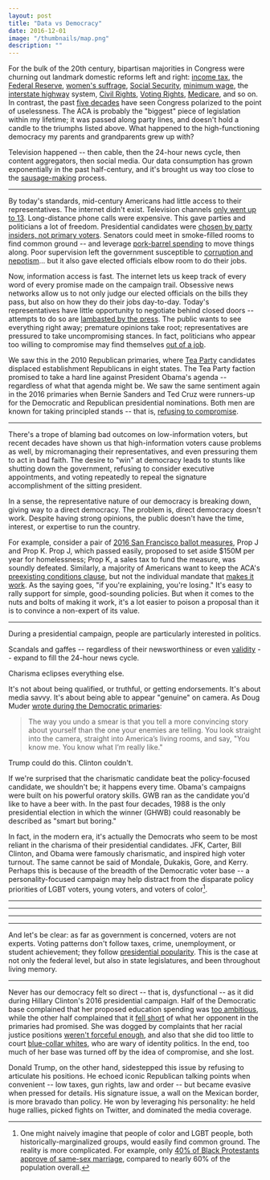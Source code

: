 ```yaml
---
layout: post
title: "Data vs Democracy"
date: 2016-12-01
image: "/thumbnails/map.png"
description: ""
---
```


For the bulk of the 20th century, bipartisan majorities in Congress were churning out landmark domestic reforms left and right: [income tax](https://en.wikipedia.org/wiki/Revenue_Act_of_1913), the [Federal Reserve](https://en.wikipedia.org/wiki/Federal_Reserve_Act), [women's suffrage](https://en.wikipedia.org/wiki/Nineteenth_Amendment_to_the_United_States_Constitution), [Social Security](https://en.wikipedia.org/wiki/Social_Security_Act), [minimum wage](https://en.wikipedia.org/wiki/Fair_Labor_Standards_Act), the [interstate highway](https://en.wikipedia.org/wiki/Federal_Aid_Highway_Act_of_1956) system, [Civil Rights](https://en.wikipedia.org/wiki/Civil_Rights_Act_of_1964), [Voting Rights](https://en.wikipedia.org/wiki/Voting_Rights_Act_of_1965), [Medicare](https://en.wikipedia.org/wiki/Social_Security_Amendments_of_1965), and so on. In contrast, the past [five decades](http://www.pewresearch.org/fact-tank/2014/06/12/polarized-politics-in-congress-began-in-the-1970s-and-has-been-getting-worse-ever-since/) have seen Congress polarized to the point of uselessness. The ACA is probably the "biggest" piece of legislation within my lifetime; it was passed along party lines, and doesn't hold a candle to the triumphs listed above. What happened to the high-functioning democracy my parents and grandparents grew up with?

Television happened -- then cable, then the 24-hour news cycle, then content aggregators, then social media. Our data consumption has grown exponentially in the past half-century, and it's brought us way too close to the [sausage-making](http://www.washingtonpost.com/wp-dyn/content/article/2005/04/16/AR2005041600154.html) process.

---

By today's standards, mid-century Americans had little access to their representatives. The internet didn't exist. Television channels [only went up to 13](https://en.wikipedia.org/wiki/All-Channel_Receiver_Act). Long-distance phone calls were expensive. This gave parties and politicians a lot of freedom. Presidential candidates were [chosen by party insiders, not primary voters](http://www.museum.tv/eotv/presidential.htm). Senators could meet in smoke-filled rooms to find common ground -- and leverage [pork-barrel spending](http://www.cnn.com/2014/05/12/opinion/zelizer-the-case-for-earmarks/) to move things along. Poor supervision left the government susceptible to [corruption and nepotism](https://en.wikipedia.org/wiki/Spoils_system)... but it also gave elected officials elbow room to do their jobs.

Now, information access is fast. The internet lets us keep track of every word of every promise made on the campaign trail. Obsessive news networks allow us to not only judge our elected officials on the bills they pass, but also on how they do their jobs day-to-day. Today's representatives have little opportunity to negotiate behind closed doors -- attempts to do so are [lambasted by the press](https://www.theguardian.com/commentisfree/2016/may/04/ttip-tpp-trade-deals-secrecy-greenpeace-leak). The public wants to see everything right away; premature opinions take root; representatives are pressured to take uncompromising stances. In fact, politicians who appear too willing to compromise may find themselves [out of a job](http://talkingpointsmemo.com/livewire/jerry-brown-tea-party-threatens-primary-challenger).

We saw this in the 2010 Republican primaries, where [Tea Party](https://en.wikipedia.org/wiki/Electoral_history_of_the_Tea_Party_movement) candidates displaced establishment Republicans in eight states. The Tea Party faction promised to take a hard line against President Obama's agenda -- regardless of what that agenda might be. We saw the same sentiment again in the 2016 primaries when Bernie Sanders and Ted Cruz were runners-up for the Democratic and Republican presidential nominations. Both men are known for taking principled stands -- that is, [refusing to compromise](http://time.com/4250238/bernie-sanders-ted-cruz-partisan-senators/).

---

There's a trope of blaming bad outcomes on low-information voters, but recent decades have shown us that high-information voters cause problems as well, by micromanaging their representatives, and even pressuring them to act in bad faith. The desire to "win" at democracy leads to stunts like shutting down the government, refusing to consider executive appointments, and voting repeatedly to repeal the signature accomplishment of the sitting president.

<!-- EC doesn't transition well into the following point about representative vs direct democracy. -->

<!-- It's [possible, though unlikely](http://www.factcheck.org/2016/11/could-electoral-college-elect-clinton/), that we could even see a presidential election decided by [faithless electors](https://www.change.org/p/electoral-college-electors-electoral-college-make-hillary-clinton-president-on-december-19). -->

In a sense, the representative nature of our democracy is breaking down, giving way to a direct democracy. The problem is, direct democracy doesn't work. Despite having strong opinions, the public doesn't have the time, interest, or expertise to run the country.

For example, consider a pair of [2016 San Francisco ballot measures](https://ballotpedia.org/San_Francisco_City_and_County,_California_ballot_measures), Prop J and Prop K. Prop J, which passed easily, proposed to set aside $150M per year for homelessness; Prop K, a sales tax to fund the measure, was soundly defeated. Similarly, a majority of Americans want to keep the ACA's [preexisting conditions clause](http://kff.org/health-reform/press-release/after-the-election-the-public-remains-sharply-divided-on-future-of-the-affordable-care-act/), but not the individual mandate that [makes it work](http://www.rwjf.org/content/dam/farm/reports/issue_briefs/2012/rwjf72098). As the saying goes, "if you're explaining, you're losing." It's easy to rally support for simple, good-sounding policies. But when it comes to the nuts and bolts of making it work, it's a lot easier to poison a proposal than it is to convince a non-expert of its value.

---

During a presidential campaign, people are particularly interested in politics.

Scandals and gaffes -- regardless of their newsworthiness or even [validity](https://en.wikipedia.org/wiki/Swift_Vets_and_POWs_for_Truth) -- expand to fill the 24-hour news cycle.

Charisma eclipses everything else.

It's not about being qualified, or truthful, or getting endorsements. It's about media savvy. It's about being able to appear "genuine" on camera. As Doug Muder [wrote during the Democratic primaries](https://weeklysift.com/2016/02/01/undecided-with-8-days-to-go/):

> The way you undo a smear is that you tell a more convincing story about yourself than the one your enemies are telling. You look straight into the camera, straight into America’s living rooms, and say, "You know me. You know what I’m really like."

Trump could do this. Clinton couldn't.

If we're surprised that the charismatic candidate beat the policy-focused candidate, we shouldn't be; it happens every time. Obama's campaigns were built on his powerful oratory skills. GWB ran as the candidate you'd like to have a beer with. In the past four decades, 1988 is the only presidential election in which the winner (GHWB) could reasonably be described as "smart but boring."

In fact, in the modern era, it's actually the Democrats who seem to be most reliant in the charisma of their presidential candidates. JFK, Carter, Bill Clinton, and Obama were famously charismatic, and inspired
high voter turnout. The same cannot be said of Mondale, Dukakis, Gore, and Kerry. Perhaps this is because of the breadth of the Democratic voter base -- a personality-focused campaign may help distract from the disparate policy priorities of LGBT voters, young voters, and voters of color[^2].

[^2]: One might naively imagine that people of color and LGBT people, both historically-marginalized groups, would easily find common ground. The reality is more complicated. For example, only [40% of Black Protestants approve of same-sex marriage](http://www.pewforum.org/2016/05/12/changing-attitudes-on-gay-marriage/), compared to nearly 60% of the population overall.




---

---

---

---


And let's be clear: as far as government is concerned, voters are not experts. Voting patterns don't follow taxes, crime, unemployment, or student achievement; they follow [presidential popularity](http://fivethirtyeight.com/features/all-politics-is-national/). This is the case at not only the federal level, but also in state legislatures, and been throughout living memory.  

---

Never has our democracy felt so direct -- that is, dysfunctional -- as
it did during Hillary Clinton's 2016 presidential campaign. Half of the
Democratic base complained that her proposed education spending was
[too ambitious](http://www.nytimes.com/2016/07/20/upshot/the-trouble-with-hillary-clintons-free-tuition-plan.html),
while the other half complained that it
[fell short](https://www.pastemagazine.com/articles/2016/03/the-argument-that-the-bernie-or-bust-movement-is-b.html)
of what her opponent in the primaries had promised. She was dogged by
complaints that her racial justice positions
[weren't forceful enough](http://www.motherjones.com/politics/2016/07/hillary-clinton-black-lives-matter-democratic-national-convention),
and also that she did too little to court
[blue-collar whites](http://www.vanityfair.com/news/2016/03/hillary-clinton-michigan-loss),
who are wary of identity politics. In the end, too much of her base was
turned off by the idea of compromise, and she lost.

<!-- http://www.washingtonexaminer.com/bill-clintons-lonely-one-man-effort-to-win-white-working-class-voters/article/2607228 -->

Donald Trump, on the other hand, sidestepped this issue by refusing to
articulate his positions. He echoed iconic Republican talking points
when convenient -- low taxes, gun rights, law and order -- but became
evasive when pressed for details. His signature issue, a wall on the
Mexican border, is more bravado than policy. He won by leveraging his
personality: he held huge rallies, picked fights on Twitter, and
dominated the media coverage.
